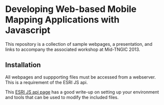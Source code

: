 Developing Web-based Mobile Mapping Applications with Javascript
===========================

This repository is a collection of sample webpages, a presentation, and links to accompany the associated workshop at Mid-TNGIC 2013.

Installation
---------------------------
All webpages and suppporting files must be accessed from a webserver. This is a requirement of the ESRI JS api.

This [ESRI JS api page](https://developers.arcgis.com/en/javascript/jshelp/intro_devenv.html) has a good write-up on setting up your environment and tools that can be used to modify the included files.